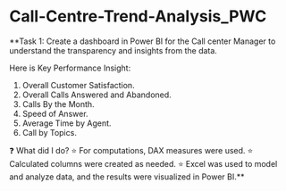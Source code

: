 # Call-Centre-Trend-Analysis_PWC
**Task 1: Create a dashboard in Power BI for the Call center Manager to understand the transparency and insights from the data.

Here is Key Performance Insight:
1. Overall Customer Satisfaction.
2. Overall Calls Answered and Abandoned.
3. Calls By the Month.
4. Speed of Answer.
5. Average Time by Agent.
6. Call by Topics.

❓ What did I do?
⭐ For computations, DAX measures were used.
⭐ Calculated columns were created as needed.
⭐ Excel was used to model and analyze data, and the results were visualized in Power BI.**
